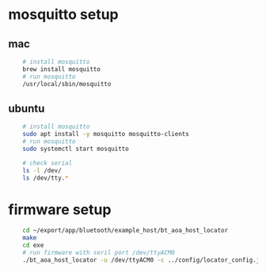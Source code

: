 # mosquitto setup

## mac 
```bash
    # install mosquitto
    brew install mosquitto
    # run mosquitto
    /usr/local/sbin/mosquitto
```

## ubuntu

```bash
    # install mosquitto
    sudo apt install -y mosquitto mosquitto-clients
    # run mosquitto
    sudo systemctl start mosquitto
```
```bash
    # check serial
    ls -l /dev/
    ls /dev/tty.*
```

# firmware setup

```bash
    cd ~/export/app/bluetooth/example_host/bt_aoa_host_locator
    make
    cd exe
    # run firmware with seril port /dev/ttyACM0
    ./bt_aoa_host_locator -u /dev/ttyACM0 -c ../config/locator_config.json
```